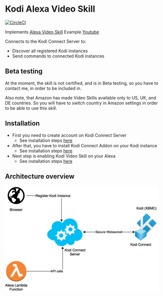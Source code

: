 # Kodi Alexa Video Skill

[![CircleCI](https://circleci.com/gh/kodi-connect/kodi-alexa-video.svg?style=svg)](https://circleci.com/gh/kodi-connect/kodi-alexa-video)

Implements [Alexa Video Skill](https://developer.amazon.com/docs/video/understand-the-video-skill-api.html)
Example [Youtube](https://www.youtube.com/watch?v=BTgooV_YEvg)

Connects to the Kodi Connect Server to:
 - Discover all registered Kodi instances
 - Send commands to connected Kodi instances

## Beta testing
At the moment, the skill is not certified, and is in Beta testing, so you have to contact me, in order to be included in.

Also note, that Amazon has made Video Skills available only to US, UK, and DE countries. So you will have to switch country in Amazon settings in order to be able to use this skill.

## Installation
- First you need to create account on Kodi Connect Server
  - See installation steps [here](https://github.com/kodi-connect/kodi-connect/blob/master/tutorial/readme.md)
- After that, you have to install Kodi Connect Addon on your Kodi instance
  - See installation steps [here](https://github.com/kodi-connect/kodi-connect-addon/blob/master/tutorial/readme.md)
- Next step is enabling Kodi Video Skill on your Alexa
  - See installation steps [here](tutorial/readme.md)


## Architecture overview
![Diagram](doc/overview-diagram.png)
